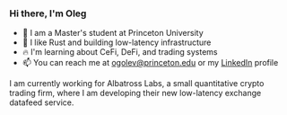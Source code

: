 ### Hi there, I'm Oleg
- 📒 I am a Master's student at Princeton University
- 🦀 I like Rust and building low-latency infrastructure
- 🔥 I'm learning about CeFi, DeFi, and trading systems
- 📫 You can reach me at ogolev@princeton.edu or my [LinkedIn](https://www.linkedin.com/in/oleg-golev/) profile

I am currently working for Albatross Labs, a small quantitative crypto trading firm, where I am developing their new low-latency exchange datafeed service.
